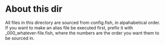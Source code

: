 # About this dir

All files in this directory are sourced from config.fish, in alpahabetical
order. If you want to make an alias file be executed first, prefix it with
_000_whatever-file.fish, where the numbers are the order you want them to be
sourced in.
